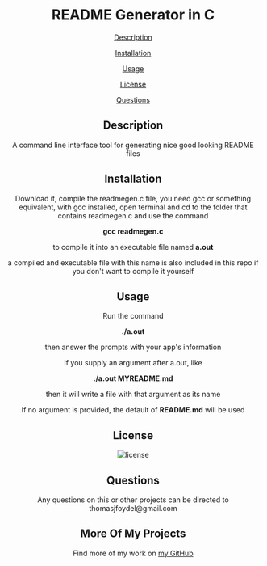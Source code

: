 <h1 align='center'>README Generator in C</h1>
<p align='center'><a href='#description'>Description</a></p>
<p align='center'><a href='#installation'>Installation</a></p>
<p align='center'><a href='#usage'>Usage</a></p>
<p align='center'><a href='#license'>License</a></p>
<p align='center'><a href='#questions'>Questions</a></p>
<h2 align='center'>Description</h2>
<p align='center'>A command line interface tool for generating nice good looking README files</p>
<h2 align='center'>Installation</h2>
<p align='center'>Download it, compile the readmegen.c file, you need gcc or something equivalent, with gcc installed, open terminal and cd to the folder that contains readmegen.c and use the command</p>
<p align='center'><strong>gcc readmegen.c</strong></p>
<p align='center'>to compile it into an executable file named <strong>a.out</strong></p>
<p align='center'>a compiled and executable file with this name is also included in this repo if you don't want to compile it yourself</p>
<h2 align='center'>Usage</h2>
<p align='center'>Run the command</p>
<p align='center'><strong>./a.out</strong></p>
<p align='center'>then answer the prompts with your app's information</p>
<p align='center'>If you supply an argument after a.out, like</p>
<p align='center'><strong>./a.out MYREADME.md</strong></p>
<p align='center'>then it will write a file with that argument as its name</p>
<p align='center'>If no argument is provided, the default of <strong>README.md</strong> will be used</p>
<h2 align='center'>License</h2>
<p align='center'><img src='https://img.shields.io/badge/license-MIT-blue' alt='license'></img></p>
<h2 align='center'>Questions</h2>
<p align='center'>Any questions on this or other projects can be directed to thomasjfoydel@gmail.com</p>
<h2 align='center'>More Of My Projects</h2>
<p align='center'>Find more of my work on <a href='https://github.com/thomasfoydel'>my GitHub</a></p>
